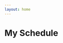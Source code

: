 ```yaml
---
layout: home
---
```


<script setup>
import ScheduleTable from '../.vitepress/theme/components/ScheduleTable.vue';
</script>

  <div>
    <h1 class="text-2xl font-bold mb-4">My Schedule</h1>
    <ScheduleTable />
  </div>
